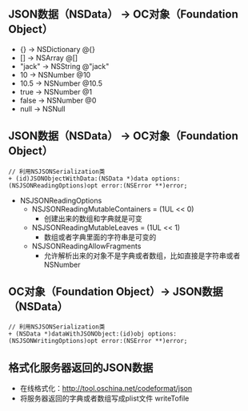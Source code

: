 ## JSON数据（NSData） -> OC对象（Foundation Object）
- {} -> NSDictionary @{}
- [] -> NSArray @[]
- "jack" -> NSString @"jack"
- 10 -> NSNumber @10
- 10.5 -> NSNumber @10.5
- true -> NSNumber @1
- false -> NSNumber @0
- null -> NSNull

## JSON数据（NSData） -> OC对象（Foundation Object）
```objc
// 利用NSJSONSerialization类
+ (id)JSONObjectWithData:(NSData *)data options:(NSJSONReadingOptions)opt error:(NSError **)error;
```
- NSJSONReadingOptions
    - NSJSONReadingMutableContainers = (1UL << 0)
        - 创建出来的数组和字典就是可变
    - NSJSONReadingMutableLeaves = (1UL << 1)
        - 数组或者字典里面的字符串是可变的
    - NSJSONReadingAllowFragments
        - 允许解析出来的对象不是字典或者数组，比如直接是字符串或者NSNumber

## OC对象（Foundation Object）-> JSON数据（NSData）
```objc
// 利用NSJSONSerialization类
+ (NSData *)dataWithJSONObject:(id)obj options:(NSJSONWritingOptions)opt error:(NSError **)error;
```

## 格式化服务器返回的JSON数据
- 在线格式化：http://tool.oschina.net/codeformat/json
- 将服务器返回的字典或者数组写成plist文件 writeTofile
